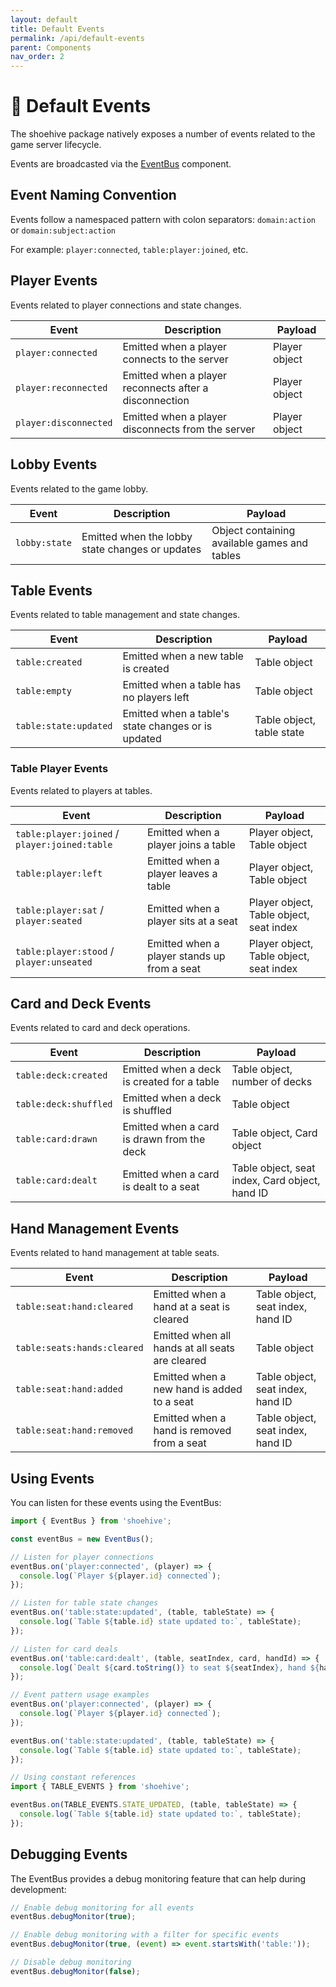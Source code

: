 ```yaml
---
layout: default
title: Default Events
permalink: /api/default-events
parent: Components
nav_order: 2
---
```


# 📘 Default Events

The shoehive package natively exposes a number of events related to the game server lifecycle.

Events are broadcasted via the [EventBus](/api/classes/eventbus/) component.

## Event Naming Convention

Events follow a namespaced pattern with colon separators: `domain:action` or `domain:subject:action`

For example: `player:connected`, `table:player:joined`, etc.

## Player Events

Events related to player connections and state changes.

| Event | Description | Payload |
|-------|-------------|---------|
| `player:connected` | Emitted when a player connects to the server | Player object |
| `player:reconnected` | Emitted when a player reconnects after a disconnection | Player object |
| `player:disconnected` | Emitted when a player disconnects from the server | Player object |

## Lobby Events

Events related to the game lobby.

| Event | Description | Payload |
|-------|-------------|---------|
| `lobby:state` | Emitted when the lobby state changes or updates | Object containing available games and tables |

## Table Events

Events related to table management and state changes.

| Event | Description | Payload |
|-------|-------------|---------|
| `table:created` | Emitted when a new table is created | Table object |
| `table:empty` | Emitted when a table has no players left | Table object |
| `table:state:updated` | Emitted when a table's state changes or is updated | Table object, table state |

### Table Player Events

Events related to players at tables.

| Event | Description | Payload |
|-------|-------------|---------|
| `table:player:joined` / `player:joined:table` | Emitted when a player joins a table | Player object, Table object |
| `table:player:left` | Emitted when a player leaves a table | Player object, Table object |
| `table:player:sat` / `player:seated` | Emitted when a player sits at a seat | Player object, Table object, seat index |
| `table:player:stood` / `player:unseated` | Emitted when a player stands up from a seat | Player object, Table object, seat index |

## Card and Deck Events

Events related to card and deck operations.

| Event | Description | Payload |
|-------|-------------|---------|
| `table:deck:created` | Emitted when a deck is created for a table | Table object, number of decks |
| `table:deck:shuffled` | Emitted when a deck is shuffled | Table object |
| `table:card:drawn` | Emitted when a card is drawn from the deck | Table object, Card object |
| `table:card:dealt` | Emitted when a card is dealt to a seat | Table object, seat index, Card object, hand ID |

## Hand Management Events

Events related to hand management at table seats.

| Event | Description | Payload |
|-------|-------------|---------|
| `table:seat:hand:cleared` | Emitted when a hand at a seat is cleared | Table object, seat index, hand ID |
| `table:seats:hands:cleared` | Emitted when all hands at all seats are cleared | Table object |
| `table:seat:hand:added` | Emitted when a new hand is added to a seat | Table object, seat index, hand ID |
| `table:seat:hand:removed` | Emitted when a hand is removed from a seat | Table object, seat index, hand ID |

## Using Events

You can listen for these events using the EventBus:

```typescript
import { EventBus } from 'shoehive';

const eventBus = new EventBus();

// Listen for player connections
eventBus.on('player:connected', (player) => {
  console.log(`Player ${player.id} connected`);
});

// Listen for table state changes
eventBus.on('table:state:updated', (table, tableState) => {
  console.log(`Table ${table.id} state updated to:`, tableState);
});

// Listen for card deals
eventBus.on('table:card:dealt', (table, seatIndex, card, handId) => {
  console.log(`Dealt ${card.toString()} to seat ${seatIndex}, hand ${handId}`);
});

// Event pattern usage examples
eventBus.on('player:connected', (player) => {
  console.log(`Player ${player.id} connected`);
});

eventBus.on('table:state:updated', (table, tableState) => {
  console.log(`Table ${table.id} state updated to:`, tableState);
});

// Using constant references
import { TABLE_EVENTS } from 'shoehive';

eventBus.on(TABLE_EVENTS.STATE_UPDATED, (table, tableState) => {
  console.log(`Table ${table.id} state updated to:`, tableState);
});
```

## Debugging Events

The EventBus provides a debug monitoring feature that can help during development:

```typescript
// Enable debug monitoring for all events
eventBus.debugMonitor(true);

// Enable debug monitoring with a filter for specific events
eventBus.debugMonitor(true, (event) => event.startsWith('table:'));

// Disable debug monitoring
eventBus.debugMonitor(false);
```



